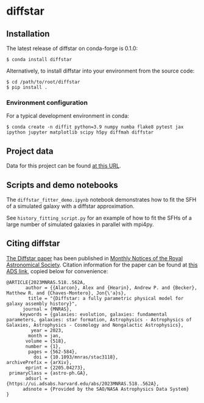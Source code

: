 # diffstar

## Installation
The latest release of diffstar on conda-forge is 0.1.0:
```
$ conda install diffstar
```

Alternatively, to install diffstar into your environment from the source code:

```
$ cd /path/to/root/diffstar
$ pip install .
```

### Environment configuration
For a typical development environment in conda:

```
$ conda create -n diffit python=3.9 numpy numba flake8 pytest jax ipython jupyter matplotlib scipy h5py diffmah diffstar
```

## Project data
Data for this project can be found [at this URL](https://portal.nersc.gov/project/hacc/aphearin/diffstar_data/).

## Scripts and demo notebooks
The `diffstar_fitter_demo.ipynb` notebook demonstrates how to fit the SFH of a simulated galaxy with a diffstar approximation.

See `history_fitting_script.py` for an example of how to fit the SFHs of a large number of simulated galaxies in parallel with mpi4py.

## Citing diffstar
[The Diffstar paper](https://arxiv.org/abs/2205.04273) has been published in [Monthly Notices of the Royal Astronomical Society](https://academic.oup.com/mnras/article-abstract/518/1/562/6795944?redirectedFrom=fulltext). Citation information for the paper can be found at [this ADS link](https://ui.adsabs.harvard.edu/abs/2023MNRAS.518..562A/abstract), copied below for convenience:

```
@ARTICLE{2023MNRAS.518..562A,
       author = {{Alarcon}, Alex and {Hearin}, Andrew P. and {Becker}, Matthew R. and {Chaves-Montero}, Jon{\'a}s},
        title = "{Diffstar: a fully parametric physical model for galaxy assembly history}",
      journal = {MNRAS},
     keywords = {galaxies: evolution, galaxies: fundamental parameters, galaxies: star formation, Astrophysics - Astrophysics of Galaxies, Astrophysics - Cosmology and Nongalactic Astrophysics},
         year = 2023,
        month = jan,
       volume = {518},
       number = {1},
        pages = {562-584},
          doi = {10.1093/mnras/stac3118},
archivePrefix = {arXiv},
       eprint = {2205.04273},
 primaryClass = {astro-ph.GA},
       adsurl = {https://ui.adsabs.harvard.edu/abs/2023MNRAS.518..562A},
      adsnote = {Provided by the SAO/NASA Astrophysics Data System}
}
```
